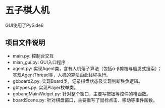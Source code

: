 # 五子棋人机

GUI使用了PySide6
## 项目文件说明

* main.py: 控制台交互
* mian_gui.py: GUI入口程序
* agent.py: 实现Agent类，含有人机落子算法（包括α-β剪枝与启发式搜索）；实现AgentThread类，人机的算法由此线程执行。  
* gbboard2.py: 实现Board类，记录棋盘状态及实现判断胜负逻辑。  
* gbtypes.py: 实现Player枚举类。
* gobangMainWidget.py: 针对整个窗口，主要写按钮等控件的槽函数。
* boardScene.py: 针对棋盘窗口，主要重写了鼠标点击、移动等事件函数。

